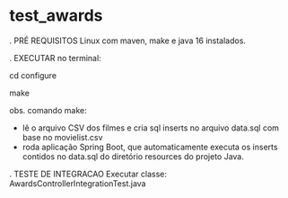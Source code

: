 # test_awards

. PRÉ REQUISITOS 
Linux com maven, make e java 16 instalados.

. EXECUTAR no terminal:

cd configure

make

obs. comando make:
- lê o arquivo CSV dos filmes e cria sql inserts no arquivo data.sql com base no movielist.csv
- roda aplicação Spring Boot, que automaticamente executa os inserts contidos no data.sql do diretório resources do projeto Java.



. TESTE DE INTEGRACAO
Executar classe: AwardsControllerIntegrationTest.java

